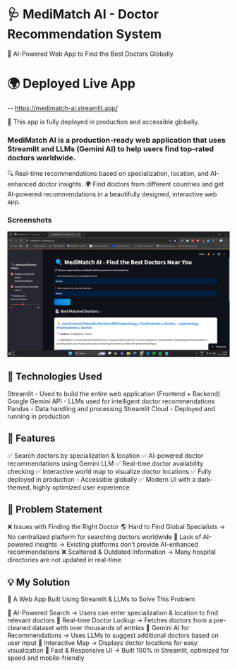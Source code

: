 # 🩺 MediMatch AI - Doctor Recommendation System

🚀 AI-Powered Web App to Find the Best Doctors Globally

# 🌍 Deployed Live App
-- https://medimatch-ai.streamlit.app/

🚀 This app is fully deployed in production and accessible globally.

### MediMatch AI is a production-ready web application that uses Streamlit and LLMs (Gemini AI) to help users find top-rated doctors worldwide.
🔍 Real-time recommendations based on specialization, location, and AI-enhanced doctor insights.
🌍 Find doctors from different countries and get AI-powered recommendations in a beautifully designed, interactive web app.

### Screenshots
![Home page](Assets/Frontend.png)

## 🚀 Technologies Used

Streamlit	- Used to build the entire web application (Frontend + Backend)
Google Gemini API - LLMs used for intelligent doctor recommendations
Pandas - Data handling and processing
Streamlit Cloud - Deployed and running in production

## 🌟 Features
✅ Search doctors by specialization & location
✅ AI-powered doctor recommendations using Gemini LLM
✅ Real-time doctor availability checking
✅ Interactive world map to visualize doctor locations
✅ Fully deployed in production - Accessible globally
✅ Modern UI with a dark-themed, highly optimized user experience

## 🚨 Problem Statement

❌ Issues with Finding the Right Doctor
🌎 Hard to Find Global Specialists → No centralized platform for searching doctors worldwide
🤖 Lack of AI-powered insights → Existing platforms don’t provide AI-enhanced recommendations
❌ Scattered & Outdated Information → Many hospital directories are not updated in real-time

## 💡 My Solution
🚀 A Web App Built Using Streamlit & LLMs to Solve This Problem

🔹 AI-Powered Search → Users can enter specialization & location to find relevant doctors
🔹 Real-time Doctor Lookup → Fetches doctors from a pre-cleaned dataset with over thousands of entries
🔹 Gemini AI for Recommendations → Uses LLMs to suggest additional doctors based on user input
🔹 Interactive Map → Displays doctor locations for easy visualization
🔹 Fast & Responsive UI → Built 100% in Streamlit, optimized for speed and mobile-friendly



